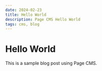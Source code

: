 ```yaml
---
date: 2024-02-23
title: Hello World
description: Page CMS Hello World
tags: cms, blog
---
```

# Hello World

This is a sample blog post using Page CMS.